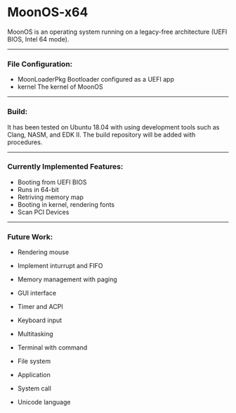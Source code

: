 # MoonOS-x64

MoonOS is an operating system running on a legacy-free architecture (UEFI BIOS, Intel 64 mode).

---

### File Configuration:

- MoonLoaderPkg
Bootloader configured as a UEFI app
- kernel
The kernel of MoonOS

---

### Build:

It has been tested on Ubuntu 18.04 with using development tools such as Clang, NASM, and EDK II. The build repository will be added with procedures.

---

### Currently Implemented Features:

- Booting from UEFI BIOS
- Runs in 64-bit
- Retriving memory map
- Booting in kernel, rendering fonts
- Scan PCI Devices

---

### Future Work:

- Rendering mouse

- Implement inturrupt and FIFO

- Memory management with paging

- GUI interface

- Timer and ACPI

- Keyboard input

- Multitasking

- Terminal with command

- File system

- Application

- System call

- Unicode language
